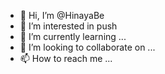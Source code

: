 - 👋 Hi, I’m @HinayaBe
- 👀 I’m interested in push
- 🌱 I’m currently learning ...
- 💞️ I’m looking to collaborate on ...
- 📫 How to reach me ...

<!---
HinayaBe/HinayaBe is a ✨ special ✨ repository because its `README.md` (this file) appears on your GitHub profile.
You can click the Preview link to take a look at your changes.
--->
